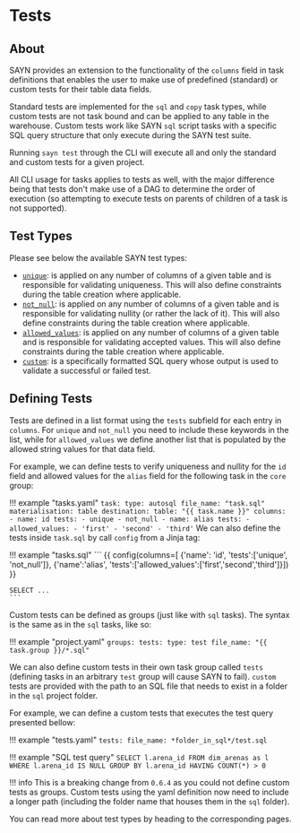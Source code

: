# Tests

## About

SAYN provides an extension to the functionality of the `columns` field in task definitions that enables the user to make use of predefined (standard) or custom tests for their table data fields.

Standard tests are implemented for the `sql` and `copy` task types, while custom tests are not task bound and can be applied to any table in the warehouse. Custom tests work like SAYN `sql` script tasks with a specific SQL query structure that only execute during the SAYN test suite.

Running `sayn test` through the CLI will execute all and only the standard and custom tests for a given project.

All CLI usage for tasks applies to tests as well, with the major difference being that tests don't make use of a DAG to determine the order of execution (so attempting to execute tests on parents of children of a task is not supported).


## Test Types

Please see below the available SAYN test types:

- [`unique`](standard.md): is applied on any number of columns of a given table and is responsible for validating uniqueness. This will also define constraints during the table creation where applicable.
- [`not_null`](standard.md): is applied on any number of columns of a given table and is responsible for validating nullity (or rather the lack of it). This will also define constraints during the table creation where applicable.
- [`allowed_values`](standard.md): is applied on any number of columns of a given table and is responsible for validating accepted values. This will also define constraints during the table creation where applicable.
- [`custom`](custom.md): is a specifically formatted SQL query whose output is used to validate a successful or failed test.


## Defining Tests

Tests are defined in a list format using the `tests` subfield for each entry in `columns`. For `unique` and `not_null` you need to include these keywords in the list, while for `allowed_values` we define another list that is populated by the allowed string values for that data field.

For example, we can define tests to verify uniqueness and nullity for the `id` field and allowed values for the `alias` field for the following task in the `core` group:

!!! example "tasks.yaml"
    ```
      task:
        type: autosql
        file_name: "task.sql"
        materialisation: table
        destination:
          table: "{{ task.name }}"
        columns:
          - name: id
            tests:
              - unique
              - not_null
          - name: alias
            tests:
              - allowed_values:
                - 'first'
                - 'second'
                - 'third'
    ```
We can also define the tests inside `task.sql` by call `config` from a Jinja tag:

!!! example "tasks.sql"
    ```
    {{ config(columns=[ {'name': 'id', 'tests':['unique', 'not_null']},
                        {'name':'alias', 'tests':['allowed_values':['first','second','third']}]) }}

    SELECT ...
    ```

Custom tests can be defined as groups (just like with `sql` tasks). The syntax is the same as in the `sql` tasks, like so:

!!! example "project.yaml"
    ```
    groups:
      tests:
        type: test
        file_name: "{{ task.group }}/*.sql"
    ```

We can also define custom tests in their own task group called `tests` (defining tasks in an arbitrary `test` group will cause SAYN to fail). `custom` tests are provided with the path to an SQL file that needs to exist in a folder in the `sql` project folder.

For example, we can define a custom tests that executes the test query presented bellow:

!!! example "tests.yaml"
    ```
    tests:
      file_name: *folder_in_sql*/test.sql
    ```

!!! example "SQL test query"
    ```
    SELECT l.arena_id
    FROM dim_arenas as l
    WHERE l.arena_id IS NULL
    GROUP BY l.arena_id
    HAVING COUNT(*) > 0
    ```

!!! info
    This is a breaking change from `0.6.4` as you could not define custom tests as groups. Custom tests using the yaml definition now need to include a longer path (including the folder name that houses them in the `sql` folder).

You can read more about test types by heading to the corresponding pages.
